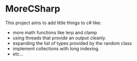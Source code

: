 # MoreCSharp
This project aims to add little things to c# like:
* more math functions like lerp and clamp
* using threads that provide an output cleanly.
* expanding the list of types provided by the random class
* implement collections with long indexing.
* etc...
